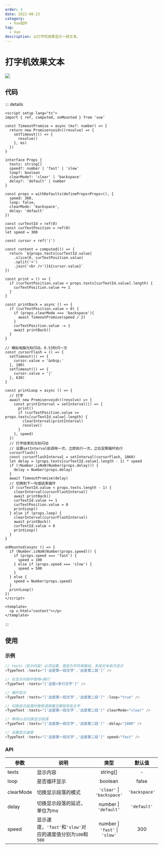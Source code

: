 ```yaml
---
order: 3
date: 2022-08-23
category:
  - Vue组件
tag:
  - Vue
description: 以打字机效果显示一段文本。
---
```

# 打字机效果文本

<img src="https://img.shields.io/badge/vue-3.2-brightgreen">

<TyperText :texts="texts" :loop="true" :delay="1000"/>

<script setup>
const texts = ["大江东去，浪淘尽，千古风流人物。","故垒西边，人道是，三国周郎赤壁。","乱石穿空，惊涛拍岸，卷起千堆雪。","江山如画，<一时多少豪杰。",
]

</script>

## 代码

::: details

```vue
<script setup lang="ts">
import { ref, computed, onMounted } from 'vue'

const TimeoutPromise = async (ms?: number) => {
  return new Promise<void>((resolve) => {
    setTimeout(() => {
      resolve()
    }, ms)
  })
}

interface Props {
  texts: string[]
  speed?: number | 'fast' | 'slow'
  loop?: boolean
  clearMode?: 'clear' | 'backspace'
  delay?: 'default' | number
}

const props = withDefaults(defineProps<Props>(), {
  speed: 300,
  loop: false,
  clearMode: 'backspace',
  delay: 'default'
})

const curTextId = ref(0)
const curTextPosition = ref(0)
let speed = 300

const cursor = ref('|')

const content = computed(() => {
  return `${props.texts[curTextId.value]
    .slice(0, curTextPosition.value)
    .split('<')
    .join('<br />')}${cursor.value}`
})

const print = () => {
  if (curTextPosition.value < props.texts[curTextId.value].length) {
    curTextPosition.value += 1
  }
}

const printBack = async () => {
  if (curTextPosition.value > 0) {
    if (props.clearMode === 'backspace'){
      await TimeoutPromise(speed / 2)
    }
    curTextPosition.value -= 1
    await printBack()
  }
}

// 模拟电脑光标闪动，0.53秒闪一次
const cursorFlash = () => {
  setTimeout(() => {
    cursor.value = '&nbsp;'
  }, 100)
  setTimeout(() => {
    cursor.value = '|'
  }, 630)
}

const printLoop = async () => {
  // 打字
  await new Promise<void>((resolve) => {
    const printInterval = setInterval(() => {
      print()
      if (curTextPosition.value >= props.texts[curTextId.value].length) {
        clearInterval(printInterval)
        resolve()
      }
    }, speed)
  })
  // 打字结束后光标闪动
  // 设置setInterval前调用一次，立即执行一次，之后定期循环执行
  cursorFlash()
  const cursorFlashInterval = setInterval(cursorFlash, 1060)
  let delay = (props.texts[curTextId.value].length - 1) * speed
  if (!Number.isNaN(Number(props.delay))) {
    delay = Number(props.delay)
  }
  await TimeoutPromise(delay)
  // 切换到下一句或结束循环
  if (curTextId.value < props.texts.length - 1) {
    clearInterval(cursorFlashInterval)
    await printBack()
    curTextId.value += 1
    curTextPosition.value = 0
    printLoop()
  } else if (props.loop) {
    clearInterval(cursorFlashInterval)
    await printBack()
    curTextId.value = 0
    printLoop()
  }
}

onMounted(async () => {
  if (Number.isNaN(Number(props.speed))) {
    if (props.speed === 'fast') {
      speed = 100
    } else if (props.speed === 'slow') {
      speed = 500
    }
  } else {
    speed = Number(props.speed)
  }
  printLoop()
})
</script>

<template>
  <p v-html="content"></p>
</template>

```

:::

## 使用

### 示例

```typescript
// texts（显示内容）必须设置，类型为字符串数组，多段文本依次显示
<TypeText :texts="['这是第一段文字','这是第二段']" />

// 在显示内容中使用<换行
<TypeText :texts="['这是<多行文字']" />

// 循环显示
<TypeText :texts="['这是第一段文字','这是第二段']" :loop="true" />

// 切换显示段落时使用清屏模式擦除现有文字
<TypeText :texts="['这是第一段文字','这是第二段']" clearMode="clear" />

// 等待1s后切换显示段落
<TypeText :texts="['这是第一段文字','这是第二段']" :delay="1000" />

// 设置显示速度
<TypeText :texts="['这是第一段文字','这是第二段']" speed="fast" />
```

### API

| 参数 | 说明 | 类型 | 默认值 |
| --- | --- | :---: | :---: |
| texts | 显示内容 | string[] | - |
| loop | 是否循环显示 | boolean | false |
| clearMode | 切换显示段落的模式 | `'clear'` \| `'backspace'` | `'backspace'` |
| delay | 切换显示段落的延迟，单位为ms | number \| `'default'` | `'default'` |
| speed | 显示速度，`'fast'`和`'slow'`对应的速度值分别为`100`和`500` | number \| `'fast'` \| `'slow'` | 300 |

